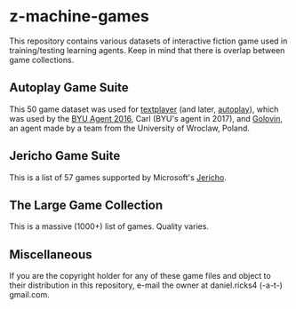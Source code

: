 # z-machine-games

This repository contains various datasets of interactive fiction game used in training/testing learning agents. Keep in mind that there is overlap between game collections.

## Autoplay Game Suite

This 50 game dataset was used for [textplayer](https://github.com/danielricks/textplayer) (and later, [autoplay](https://github.com/danielricks/autoplay)), which was used by the [BYU Agent 2016](https://github.com/danielricks/BYU-Agent-2016), Carl (BYU's agent in 2017), and [Golovin](https://arxiv.org/pdf/1705.05637.pdf), an agent made by a team from the University of Wroclaw, Poland.

## Jericho Game Suite

This is a list of 57 games supported by Microsoft's [Jericho](https://github.com/Microsoft/jericho).

## The Large Game Collection

This is a massive (1000+) list of games. Quality varies.

## Miscellaneous

If you are the copyright holder for any of these game files and object to their distribution in this repository, e-mail the owner at daniel.ricks4 (-a-t-) gmail.com.

